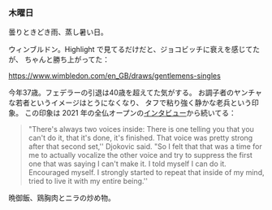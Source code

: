 ### 木曜日

曇りときどき雨、蒸し暑い日。

ウィンブルドン。Highlight で見てるだけだと、ジョコビッチに衰えを感じてたが、
ちゃんと勝ち上がってた：

https://www.wimbledon.com/en_GB/draws/gentlemens-singles

今年37歳。フェデラーの引退は40歳を超えてた気がする。
お調子者のヤンチャな若者というイメージはとうになくなり、
タフで粘り強く静かな老兵という印象。
この印象は 2021 年の全仏オープンの[インタビュー](https://africa.espn.com/tennis/story/_/id/31625383/novak-djokovic-rallies-two-sets-win-french-open-19th-grand-slam-title)から続いてる：

> "There's always two voices inside: There is one telling you that you can't do it, that it's done, it's finished. That voice was pretty strong after that second set,'' Djokovic said. "So I felt that that was a time for me to actually vocalize the other voice and try to suppress the first one that was saying I can't make it. I told myself I can do it. Encouraged myself. I strongly started to repeat that inside of my mind, tried to live it with my entire being.''

晩御飯、鶏胸肉とニラの炒め物。
